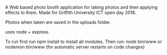 A Web based photo booth application for taking photos and then applying effects to them. 
Made for Griffith University ICT open day 2018.

Photos when taken are saved in the uploads folder.

uses node + express.

To run first run npm install to install all modules.
Then run: node bin/www
or
nodemon bin/www (for automatic server restarts on code changes)


